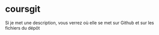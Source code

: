 # coursgit
Si je met une description, vous verrez où elle se met sur Github et sur les fichiers du dépôt
